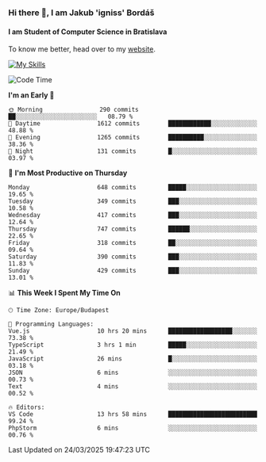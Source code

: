 ### Hi there 👋, I am Jakub 'igniss' Bordáš

#### I am Student of Computer Science in Bratislava
To know me better, head over to my [website](https://bordas.sk).

[![My Skills](https://skillicons.dev/icons?i=js,typescript,html,css,figma,svelte,vue,next,postgresql,nest,express,nodejs)](https://bordas.sk)


<!--START_SECTION:waka-->
![Code Time](http://img.shields.io/badge/Code%20Time-1%2C749%20hrs%2027%20mins-blue)

**I'm an Early 🐤** 

```text
🌞 Morning                290 commits         ██░░░░░░░░░░░░░░░░░░░░░░░   08.79 % 
🌆 Daytime                1612 commits        ████████████░░░░░░░░░░░░░   48.88 % 
🌃 Evening                1265 commits        ██████████░░░░░░░░░░░░░░░   38.36 % 
🌙 Night                  131 commits         █░░░░░░░░░░░░░░░░░░░░░░░░   03.97 % 
```
📅 **I'm Most Productive on Thursday** 

```text
Monday                   648 commits         █████░░░░░░░░░░░░░░░░░░░░   19.65 % 
Tuesday                  349 commits         ███░░░░░░░░░░░░░░░░░░░░░░   10.58 % 
Wednesday                417 commits         ███░░░░░░░░░░░░░░░░░░░░░░   12.64 % 
Thursday                 747 commits         ██████░░░░░░░░░░░░░░░░░░░   22.65 % 
Friday                   318 commits         ██░░░░░░░░░░░░░░░░░░░░░░░   09.64 % 
Saturday                 390 commits         ███░░░░░░░░░░░░░░░░░░░░░░   11.83 % 
Sunday                   429 commits         ███░░░░░░░░░░░░░░░░░░░░░░   13.01 % 
```


📊 **This Week I Spent My Time On** 

```text
🕑︎ Time Zone: Europe/Budapest

💬 Programming Languages: 
Vue.js                   10 hrs 20 mins      ██████████████████░░░░░░░   73.38 % 
TypeScript               3 hrs 1 min         █████░░░░░░░░░░░░░░░░░░░░   21.49 % 
JavaScript               26 mins             █░░░░░░░░░░░░░░░░░░░░░░░░   03.18 % 
JSON                     6 mins              ░░░░░░░░░░░░░░░░░░░░░░░░░   00.73 % 
Text                     4 mins              ░░░░░░░░░░░░░░░░░░░░░░░░░   00.52 % 

🔥 Editors: 
VS Code                  13 hrs 58 mins      █████████████████████████   99.24 % 
PhpStorm                 6 mins              ░░░░░░░░░░░░░░░░░░░░░░░░░   00.76 % 
```


 Last Updated on 24/03/2025 19:47:23 UTC
<!--END_SECTION:waka-->
